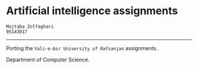 # Artificial intelligence assignments

    Mojtaba Zolfaghari
    95143017
---


Porting the `Vali-e-Asr University of Rafsanjan` assignments.

Department of Computer Science.
